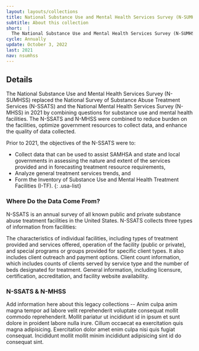 ```yaml
---
layout: layouts/collections
title: National Substance Use and Mental Health Services Survey (N-SUMHSS)
subtitle: About this collection
short:  |
  The National Substance Use and Mental Health Services Survey (N-SUMHSS) is a survey of all substance use and mental health treatment facilities in the United States, its territories, and the District of Columbia, sponsored by the Substance Abuse and Mental Health Services Administration (SAMHSA).
cycle: Annually
update: October 3, 2022
last: 2021
nav: nsumhss
---
```


## Details
The National Substance Use and Mental Health Services Survey (N-SUMHSS) replaced the National Survey of Substance Abuse Treatment Services (N-SSATS) and the National Mental Health Services Survey (N-MHSS) in 2021 by combining questions for substance use and mental health facilities. The N-SSATS and N-MHSS were combined to reduce burden on the facilities, optimize government resources to collect data, and enhance the quality of data collected.

Prior to 2021, the objectives of the N-SSATS were to:

- Collect data that can be used to assist SAMHSA and state and local governments in assessing the nature and extent of the services provided and in forecasting treatment resource requirements,
- Analyze general treatment services trends, and
- Form the Inventory of Substance Use and Mental Health Treatment Facilities (I-TF).
{: .usa-list}

### Where Do the Data Come From?
N-SSATS is an annual survey of all known public and private substance abuse treatment facilities in the United States. N-SSATS collects three types of information from facilities:

The characteristics of individual facilities, including types of treatment provided and services offered, operation of the facility (public or private), and special programs or groups provided for specific client types. It also includes client outreach and payment options.
Client count information, which includes counts of clients served by service type and the number of beds designated for treatment.
General information, including licensure, certification, accreditation, and facility website availability.

### N-SSATS & N-MHSS
Add information here about this legacy collections -- Anim culpa anim magna tempor ad labore velit reprehenderit voluptate consequat mollit commodo reprehenderit. Mollit pariatur ut incididunt id in ipsum et sunt dolore in proident labore nulla irure. Cillum occaecat ea exercitation quis magna adipisicing. Exercitation dolor amet enim culpa nisi quis fugiat consequat. Incididunt mollit mollit minim incididunt adipisicing sint id do consequat sint.